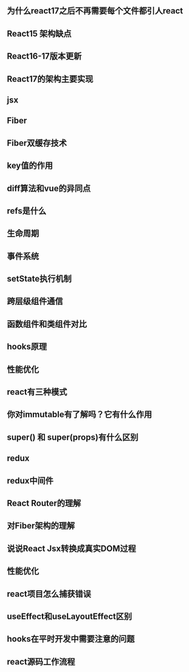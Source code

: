 
## 为什么react17之后不再需要每个文件都引人react
## React15 架构缺点
## React16-17版本更新
## React17的架构主要实现
## jsx
## Fiber
## Fiber双缓存技术
## key值的作用
## diff算法和vue的异同点 
## refs是什么
## 生命周期
## 事件系统
## setState执行机制
## 跨层级组件通信
## 函数组件和类组件对比
## hooks原理
## 性能优化
## react有三种模式
## 你对immutable有了解吗？它有什么作用
## super() 和 super(props)有什么区别
## redux
## redux中间件
## React Router的理解
## 对Fiber架构的理解
## 说说React Jsx转换成真实DOM过程
## 性能优化
## react项目怎么捕获错误
## useEffect和useLayoutEffect区别
## hooks在平时开发中需要注意的问题
## react源码工作流程